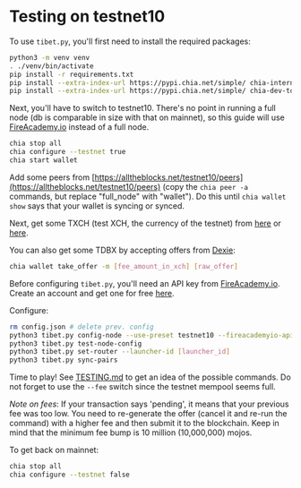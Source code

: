 # Testing on testnet10

To use `tibet.py`, you'll first need to install the required packages:

```bash
python3 -m venv venv
. ./venv/bin/activate
pip install -r requirements.txt
pip install --extra-index-url https://pypi.chia.net/simple/ chia-internal-custody
pip install --extra-index-url https://pypi.chia.net/simple/ chia-dev-tools
```

Next, you'll have to switch to testnet10. There's no point in running a full node (db is comparable in size with that on mainnet), so this guide will use [FireAcademy.io](https://fireacademy.io) instead of a full node.

```bash
chia stop all
chia configure --testnet true
chia start wallet
```

Add some peers from [https://alltheblocks.net/testnet10/peers](https://alltheblocks.net/testnet10/peers) (copy the `chia peer -a` commands, but replace "full_node" with "wallet"). Do this until `chia wallet show` says that your wallet is syncing or synced.

Next, get some TXCH (test XCH, the currency of the testnet) from [here](https://xchdev.com/#!faucet.md) or [here](https://testnet10-faucet.chia.net/).

You can also get some TDBX by accepting offers from [Dexie](https://testnet.dexie.space/offers/TDBX/TXCH):
```bash
chia wallet take_offer -m [fee_amount_in_xch] [raw_offer]
```

Before configuring `tibet.py`, you'll need an API key from [FireAcademy.io](https://fireacademy.io). Create an account and get one for free [here](https://dashboard.fireacademy.io/).

Configure:
```bash
rm config.json # delete prev. config
python3 tibet.py config-node --use-preset testnet10 --fireacademyio-api-key [you-api-key]
python3 tibet.py test-node-config
python3 tibet.py set-router --launcher-id [launcher_id]
python3 tibet.py sync-pairs
```

Time to play! See [TESTING.md](TESTING.md) to get an idea of the possible commands. Do not forget to use the `--fee` switch since the testnet mempool seems full.

*Note on fees*: If your transaction says 'pending', it means that your previous fee was too low. You need to re-generate the offer (cancel it and re-run the command) with a higher fee and then submit it to the blockchain. Keep in mind that the minimum fee bump is 10 million (10,000,000) mojos.

To get back on mainnet:
```bash
chia stop all
chia configure --testnet false
```
